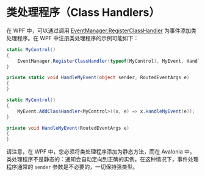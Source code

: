 # 类处理程序（Class Handlers）

在 WPF 中，可以通过调用 [EventManager.RegisterClassHandler](https://msdn.microsoft.com/en-us/library/ms597875.aspx) 为事件添加类处理程序。在 WPF 中注册类处理程序的示例可能如下：


```csharp title='WPF'
static MyControl()
{
    EventManager.RegisterClassHandler(typeof(MyControl), MyEvent, HandleMyEvent));
}

private static void HandleMyEvent(object sender, RoutedEventArgs e)
{
}
```


```csharp title='Avalonia'
static MyControl()
{
    MyEvent.AddClassHandler<MyControl>((x, e) => x.HandleMyEvent(e));
}

private void HandleMyEvent(RoutedEventArgs e)
{
}
```



请注意，在 WPF 中，您必须将类处理程序添加为静态方法，而在 Avalonia 中，类处理程序不是静态的：通知会自动定向到正确的实例。在这种情况下，事件处理程序通常的 `sender` 参数是不必要的，一切保持强类型。

